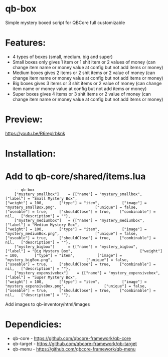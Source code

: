 # qb-box
Simple mystery boxed script for QBCore full customizable

# Features:
- 4 types of boxes (small, medium. big and super)
- Small boxes only gives 1 item or 1 shit item or 2 values of money (can change item name or money value at config but not add items or money)
- Medium boxes gives 2 items or 2 shit items or 2 value of money (can change item name or money value at config but not add items or money)
- Big boxes gives 3 items or 3 shit items or 2 value of money (can change item name or money value at config but not add items or money)
- Super boxes gives 4 items or 3 shit items or 2 value of money (can change item name or money value at config but not add items or money)

# Preview: 
https://youtu.be/R6replrbknk

# Installation:

# Add to qb-core/shared/items.lua
```
	-- qb-box
	["mystery_smallbox"]  	= {["name"] = "mystery_smallbox", 			["label"] = "Small Mystery Box", 								["weight"] = 100, 		["type"] = "item", 			["image"] = "mystery_smallBox.png", 				["unique"] = false, 	["useable"] = true, 	["shouldClose"] = true,    ["combinable"] = nil,   ["description"] = ""},
	["mystery_mediumbox"]  	= {["name"] = "mystery_mediumbox", 			["label"] = "Medium Mystery Box", 								["weight"] = 100, 		["type"] = "item", 			["image"] = "mystery_mediumBox.png", 				["unique"] = false, 	["useable"] = true, 	["shouldClose"] = true,    ["combinable"] = nil,   ["description"] = ""},
	["mystery_bigbox"]  	= {["name"] = "mystery_bigbox", 			["label"] = "Big Mystery Box", 								["weight"] = 100, 		["type"] = "item", 			["image"] = "mystery_bigBox.png", 				["unique"] = false, 	["useable"] = true, 	["shouldClose"] = true,    ["combinable"] = nil,   ["description"] = ""},
	["mystery_expensivebox"]  	= {["name"] = "mystery_expensivebox", 			["label"] = "Super Mystery Box", 								["weight"] = 100, 		["type"] = "item", 			["image"] = "mystery_expensiveBox.png", 				["unique"] = false, 	["useable"] = true, 	["shouldClose"] = true,    ["combinable"] = nil,   ["description"] = ""},

```

Add images to qb-inventory/html/images

# Dependicies:
- qb-core - https://github.com/qbcore-framework/qb-core
- qb-target - https://github.com/qbcore-framework/qb-target
- qb-menu - https://github.com/qbcore-framework/qb-menu
